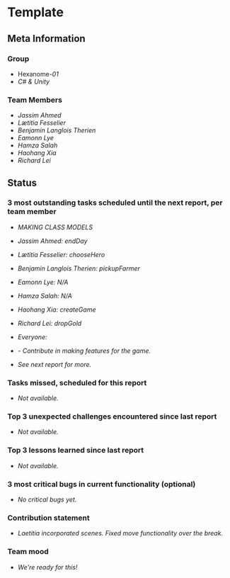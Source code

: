 # Template

## Meta Information

### Group

 * Hexanome-*01*
 * *C# & Unity*

### Team Members

 * *Jassim Ahmed*
 * *Lætitia Fesselier*
 * *Benjamin Langlois Therien*
 * *Eamonn Lye*
 * *Hamza Salah*
 * *Haohang Xia*
 * *Richard Lei*

## Status

### 3 most outstanding tasks scheduled until the next report, per team member

* *MAKING CLASS MODELS*
* *Jassim Ahmed: endDay*
* *Lætitia Fesselier: chooseHero*
* *Benjamin Langlois Therien: pickupFarmer*
* *Eamonn Lye: N/A*
* *Hamza Salah: N/A*
* *Haohang Xia: createGame*
* *Richard Lei: dropGold*

* *Everyone:*
* *- Contribute in making features for the game.*
* *See next report for more.*

### Tasks missed, scheduled for this report

* *Not available.*

### Top 3 unexpected challenges encountered since last report

* *Not available.*


### Top 3 lessons learned since last report

* *Not available.*

### 3 most critical bugs in current functionality (optional)

 * *No critical bugs yet.*

### Contribution statement

* *Laetitia incorporated scenes. Fixed move functionality over the break.*

### Team mood

 * *We're ready for this!*
